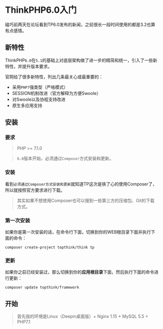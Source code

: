 # ThinkPHP6.0入门

碰巧前两天在论坛看到TP6.0发布的新闻，之前很长一段时间使用的都是3.2也算有点感情。

## 新特性

ThinkPHP`6.0`在`5.1`的基础上对底层架构做了进一步的精简和统一，引入了一些新特性，并提升版本要求。

官网给了很多新特性，列出几条最关心或最重要的：

* 采用`PHP7`强类型（严格模式）
* SESSION机制改进（官方解释为方便Swoole）
* 对Swoole以及协程支持改进
* 原生多应用支持

## 安装

### 要求

> PHP >= 7.1.0

> `6.0`版本开始，必须通过`Composer`方式安装和更新。

### 安装

看到``必须通过Composer方式安装和更新``就知道TP这次是铁了心的使用Composer了，所以就按照官方要求进行下载。

> 其实如果不想使用Composer也可以搜到一些第三方的压缩包、Git的下载方式。

### 第一次安装

如果你是第一次安装的话，在命令行下面，切换到你的WEB根目录下面并执行下面的命令：

```
composer create-project topthink/think tp
```

### 更新

如果你之前已经安装过，那么切换到你的**应用根目录**下面，然后执行下面的命令进行更新：

```
composer update topthink/framework
```



## 开始

> 首先我的环境是Linux（Deepin桌面版）+ Nginx 1.15 + MySQL 5.5 + PHP7.1 

